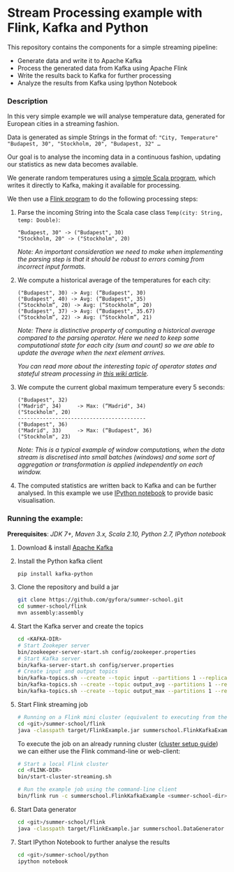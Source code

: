 # Stream Processing example with Flink, Kafka and Python

This repository contains the components for a simple streaming pipeline:
 * Generate data and write it to Apache Kafka
 * Process the generated data from Kafka using Apache Flink
 * Write the results back to Kafka for further processing
 * Analyze the results from Kafka using Ipython Notebook

### Description

In this very simple example we will analyse temperature data, generated for European cities in a streaming fashion.

Data is generated as simple Strings in the format of: `"City, Temperature"`
<br>`"Budapest, 30", "Stockholm, 20", "Budapest, 32" …` 

Our goal is to analyse the incoming data in a continuous fashion, updating our statistics as new data becomes available. 

We generate random temperatures using a [simple Scala program](https://github.com/gyfora/summer-school/blob/master/flink/src/main/scala/summerschool/DataGenerator.scala), which writes it directly to Kafka, making it available for processing.

We then use a [Flink program](https://github.com/gyfora/summer-school/blob/master/flink/src/main/scala/summerschool/FlinkKafkaExample.scala) to do the following processing steps:

1. Parse the incoming String into the Scala case class `Temp(city: String, temp: Double)`:

   ```
   "Budapest, 30" -> ("Budapest", 30)
   "Stockholm, 20" -> ("Stockholm", 20)
   ```
   
   *Note: An important consideration we need to make when implementing the parsing step is that it should be robust to errors coming from incorrect input formats.*
2. We compute a historical average of the temperatures for each city:

   ```
   ("Budapest", 30) -> Avg: (“Budapest", 30)
   ("Budapest", 40) -> Avg: (“Budapest", 35)
   (“Stockholm”, 20) -> Avg: (“Stockholm”, 20)
   ("Budapest", 37) -> Avg: (“Budapest", 35.67)
   (“Stockholm”, 22) -> Avg: (“Stockholm”, 21)
   ```
   *Note: There is distinctive property of computing a historical average compared to the parsing operator. Here we need to keep some computational state for each city (sum and count) so we are able to update the average when the next element arrives.*

    *You can read more about the interesting topic of operator states and stateful stream processing in [this wiki article](https://cwiki.apache.org/confluence/display/FLINK/Stateful+Stream+Processing).*
3. We compute the current global maximum temperature every 5 seconds:
   
    ```
   ("Budapest", 32) 
   ("Madrid", 34)     -> Max: (“Madrid", 34)
   ("Stockholm", 20)
   -----------------------------------------
   ("Budapest", 36) 
   ("Madrid", 33)     -> Max: (“Budapest", 36)
   ("Stockholm", 23)
   ```
   *Note: This is a typical example of window computations, when the data stream is discretised into small batches (windows) and some sort of aggregation or transformation is applied independently on each window.*
4. The computed statistics are written back to Kafka and can be further analysed. In this example we use [IPython notebook](https://github.com/gyfora/summer-school/blob/master/python/KafkaExample.ipynb) to provide basic visualisation.

### Running the example:

**Prerequisites**: *JDK 7+, Maven 3.x, Scala 2.10, Python 2.7, IPython notebook*

 1. Download & install [Apache Kafka](https://kafka.apache.org/08/quickstart.html)
 2. Install the Python kafka client

    ```bash
    pip install kafka-python
    ```
 3. Clone the repository and build a jar

     ```bash
    git clone https://github.com/gyfora/summer-school.git
    cd summer-school/flink
    mvn assembly:assembly
    ```
 4. Start the Kafka server and create the topics

     ```bash
    cd <KAFKA-DIR>
    # Start Zookeper server
    bin/zookeeper-server-start.sh config/zookeeper.properties
    # Start Kafka server
    bin/kafka-server-start.sh config/server.properties
    # Create input and output topics
    bin/kafka-topics.sh --create --topic input --partitions 1 --replication-factor 1 --zookeeper localhost:2181
    bin/kafka-topics.sh --create --topic output_avg --partitions 1 --replication-factor 1 --zookeeper localhost:2181
    bin/kafka-topics.sh --create --topic output_max --partitions 1 --replication-factor 1 --zookeeper localhost:2181
    ```
 5. Start Flink streaming job

    ```bash
    # Running on a Flink mini cluster (equivalent to executing from the IDE) 
    cd <git>/summer-school/flink
    java -classpath target/FlinkExample.jar summerschool.FlinkKafkaExample
    ```

    To execute the job on an already running cluster ([cluster setup guide](https://ci.apache.org/projects/flink/flink-docs-master/setup/local_setup.html)) we can either use the Flink command-line or web-client:

    ```bash
    # Start a local Flink cluster
    cd <FLINK-DIR>
    bin/start-cluster-streaming.sh

    # Run the example job using the command-line client
    bin/flink run -c summerschool.FlinkKafkaExample <summer-school-dir>/flink/target/FlinkExample.jar
    ```

 6. Start Data generator

    ```bash
    cd <git>/summer-school/flink
    java -classpath target/FlinkExample.jar summerschool.DataGenerator
    ```
 7. Start IPython Notebook to further analyse the results

    ```bash
    cd <git>/summer-school/python
    ipython notebook
    ```